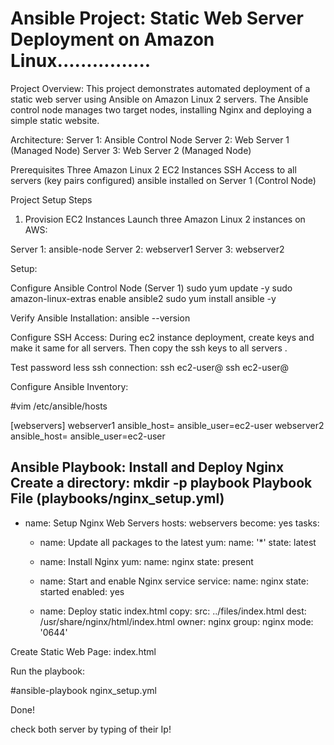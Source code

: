 # Ansible Project: Static Web Server Deployment on Amazon Linux................

Project Overview:
This project demonstrates automated deployment of a static web server using Ansible on Amazon Linux 2 servers. The Ansible control node manages two target nodes, installing Nginx and deploying a simple static website.

Architecture:
Server 1: Ansible Control Node
Server 2: Web Server 1 (Managed Node)
Server 3: Web Server 2 (Managed Node)

Prerequisites
Three Amazon Linux 2 EC2 Instances
SSH Access to all servers (key pairs configured)
ansible installed on Server 1 (Control Node)

Project Setup Steps
1. Provision EC2 Instances
Launch three Amazon Linux 2 instances on AWS:

Server 1: ansible-node
Server 2: webserver1
Server 3: webserver2

Setup:

Configure Ansible Control Node (Server 1)
sudo yum update -y
sudo amazon-linux-extras enable ansible2
sudo yum install ansible -y

Verify Ansible Installation:
ansible --version

Configure SSH Access:
During ec2 instance deployment, create keys and make it same for all servers.
Then copy the ssh keys to all servers .

Test password less ssh connection:
ssh ec2-user@<webserver1-ip>
ssh ec2-user@<webserver2-ip>


 Configure Ansible Inventory:

 #vim /etc/ansible/hosts

[webservers]
webserver1 ansible_host=<webserver1-ip> ansible_user=ec2-user
webserver2 ansible_host=<webserver2-ip> ansible_user=ec2-user


Ansible Playbook: Install and Deploy Nginx
Create a directory:
mkdir -p playbook
Playbook File (playbooks/nginx_setup.yml)
---
- name: Setup Nginx Web Servers
  hosts: webservers
  become: yes
  tasks:
  
    - name: Update all packages to the latest
      yum:
        name: '*'
        state: latest
    
    - name: Install Nginx
      yum:
        name: nginx
        state: present
    
    - name: Start and enable Nginx service
      service:
        name: nginx
        state: started
        enabled: yes
    
    - name: Deploy static index.html
      copy:
        src: ../files/index.html
        dest: /usr/share/nginx/html/index.html
        owner: nginx
        group: nginx
        mode: '0644'


Create Static Web Page: index.html

Run the playbook:

#ansible-playbook nginx_setup.yml

Done!

check both server by typing of their Ip!




